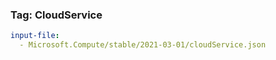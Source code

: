 ### Tag: CloudService 
```yaml $(tag) == 'package-2021-03-01' 
input-file: 
  - Microsoft.Compute/stable/2021-03-01/cloudService.json
``` 
